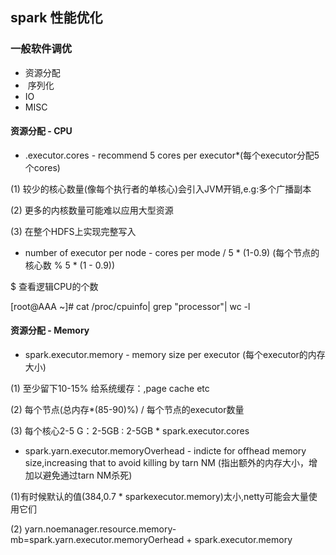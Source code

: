 ## spark 性能优化
### 一般软件调优
- 资源分配
-  序列化
- IO
- MISC

#### 资源分配 - CPU

- .executor.cores - recommend 5 cores per executor*(每个executor分配5个cores)

(1) 较少的核心数量(像每个执行者的单核心)会引入JVM开销,e.g:多个广播副本

(2) 更多的内核数量可能难以应用大型资源

(3) 在整个HDFS上实现完整写入

- number of executor per node -  cores per mode / 5 * (1-0.9) (每个节点的核心数 % 5 * (1 - 0.9))

$ 查看逻辑CPU的个数

[root@AAA ~]# cat /proc/cpuinfo| grep "processor"| wc -l

#### 资源分配 - Memory

- spark.executor.memory - memory size per executor (每个executor的内存大小)

(1) 至少留下10-15% 给系统缓存：,page cache etc

(2) 每个节点(总内存*(85-90)%) / 每个节点的executor数量

(3) 每个核心2-5 G：2-5GB : 2-5GB * spark.executor.cores

- spark.yarn.executor.memoryOverhead -  indicte for offhead memory size,increasing that to avoid killing by tarn NM
(指出额外的内存大小，增加以避免通过tarn NM杀死)

(1)有时候默认的值(384,0.7 * sparkexecutor.memory)太小,netty可能会大量使用它们

(2) yarn.noemanager.resource.memory-mb=spark.yarn.executor.memoryOerhead + spark.executor.memory

